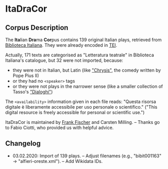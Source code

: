# ItaDraCor
## Corpus Description
The **Ita**lian **Dra**ma **Cor**pus contains 139 original Italian plays, retrieved from [Biblioteca Italiana](http://www.bibliotecaitaliana.it/). They were already encoded in [TEI](https://tei-c.org/).

Actually, 171 texts are categorised as "Letteratura teatrale" in Biblioteca Italiana's catalogue, but 32 were not imported, because:

- they were not in Italian, but Latin (like ["Chrysis"](http://www.bibliotecaitaliana.it/testo/bibit000078), the comedy written by Pope Pius II)
- or they had no ```<speaker>``` tags
- or they were not plays in the narrower sense (like a smaller collection of Tasso's ["Dialoghi"](http://www.bibliotecaitaliana.it/testo/bibit000646))

The ```<availability>``` information given in each file reads: "Questa risorsa digitale è liberamente accessibile per uso personale o scientifico." ("This digital resource is freely accessible for personal or scientific use.")

ItaDraCor is maintained by [Frank Fischer](https://lehkost.github.io/) and Carsten Milling. – Thanks go to Fabio Ciotti, who provided us with helpful advice.

## Changelog
* 03.02.2020: Import of 139 plays. – Adjust filenames (e.g., "bibit001163" → "alfieri-oreste.xml"). – Add Wikidata IDs.
